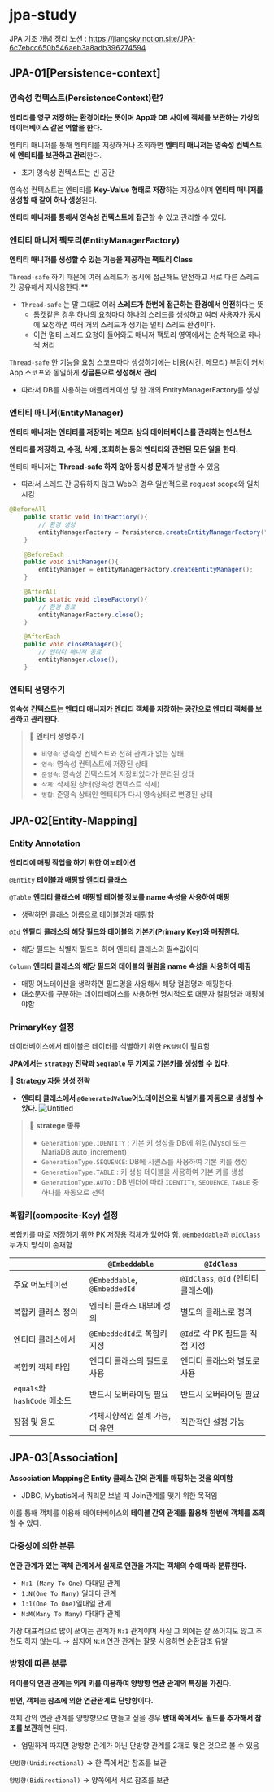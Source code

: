 # jpa-study

JPA 기초 개념 정리
노션 : https://jjangsky.notion.site/JPA-6c7ebcc650b546aeb3a8adb396274594

## JPA-01[Persistence-context]

### 영속성 컨텍스트(PersistenceContext)란?

**엔티티를 영구 저장하는 환경이라는 뜻이며 App과 DB 사이에 객체를 보관하는 가상의 데이터베이스 같은 역할을 한다.**

엔티티 매니저를 통해 엔티티를 저장하거나 조회하면 **엔티티 매니저는 영속성 컨텍스트에 엔티티를 보관하고 관리**한다.

-   초기 영속성 컨텍스트는 빈 공간

영속성 컨텍스트는 엔티티를 **Key-Value 형태로 저장**하는 저장소이며 **엔티티 매니저를 생성할 때 같이 하나 생성**된다.

**엔티티 매니저를 통해서 영속성 컨텍스트에 접근**할 수 있고 관리할 수 있다.

### 엔티티 매니저 팩토리(EntityManagerFactory)

**엔티티 매니저를 생성할 수 있는 기능을 제공하는 팩토리 Class**

`Thread-safe` 하기 때문에 여러 스레드가 동시에 접근해도 안전하고 서로 다른 스레드 간 공유해서 재사용한다.\*\*

-   `Thread-safe` 는 말 그대로 여러 **스레드가 한번에 접근하는 환경에서 안전**하다는 뜻
    -   톰캣같은 경우 하나의 요청마다 하나의 스레드를 생성하고 여러 사용자가 동시에 요청하면 여러 개의 스레드가 생기는 멀티 스레드 환경이다.
    -   이런 멀티 스레드 요청이 들어와도 매니저 팩토리 영역에서는 순차적으로 하나씩 처리

`Thread-safe` 한 기능을 요청 스코프마다 생성하기에는 비용(시간, 메모리) 부담이 커서 App 스코프와 동일하게 **싱글톤으로 생성해서 관리**

-   따라서 DB를 사용하는 애플리케이션 당 한 개의 EntityManagerFactory를 생성

### 엔티티 매니저(EntityManager)

**엔티티 매니저는 엔티티를 저장하는 메모리 상의 데이터베이스를 관리하는 인스턴스**

**엔티티를 저장하고, 수정, 삭제 ,조회하는 등의 엔티티와 관련된 모든 일을 한다.**

엔티티 매니저는 **Thread-safe 하지 않아 동시성 문제**가 발생할 수 있음

-   따라서 스레드 간 공유하지 않고 Web의 경우 일반적으로 request scope와 일치시킴

```java
@BeforeAll
    public static void initFactiory(){
        // 환경 생성
        entityManagerFactory = Persistence.createEntityManagerFactory("jpatest");
    }

    @BeforeEach
    public void initManager(){
        entityManager = entityManagerFactory.createEntityManager();
    }

    @AfterAll
    public static void closeFactory(){
        // 환경 종료
        entityManagerFactory.close();
    }

    @AfterEach
    public void closeManager(){
        // 엔티티 매니저 종료
        entityManager.close();
    }
```

### **엔티티 생명주기**

**영속성 컨텍스트는 엔티티 매니저가 엔티티 객체를 저장하는 공간으로 엔티티 객체를 보관하고 관리한다.**

> 📌 **엔티티 생명주기**
>
> -   `비영속`: 영속성 컨텍스트와 전혀 관계가 없는 상태
> -   `영속`: 영속성 컨텍스트에 저장된 상태
> -   `준영속`: 영속성 컨텍스트에 저장되었다가 분리된 상태
> -   `삭제`: 삭제된 상태(영속성 컨텍스트 삭제)
> -   `병합`: 준영속 상태인 엔티티가 다시 영속상태로 변경된 상태

## JPA-02[Entity-Mapping]

### **Entity Annotation**

**엔티티에 매핑 작업을 하기 위한 어노테이션**

`@Entity` **테이블과 매핑할 엔티티 클래스**

`@Table` **엔티티 클래스에 매핑할 테이블 정보를 name 속성을 사용하여 매핑**

-   생략하면 클래스 이름으로 테이블명과 매핑함

`@Id` **엔팉티 클래스의 해당 필드와 테이블의 기본키(Primary Key)와 매핑한다.**

-   해당 필드는 식별자 필드라 하며 엔티티 클래스의 필수값이다

`Column` **엔티티 클래스의 해당 필드와 테이블의 컬럼을 name 속성을 사용하여 매핑**

-   매핑 어노테이션을 생략하면 필드명을 사용해서 해당 컬럼명과 매핑한다.
-   대소문자를 구분하는 데이터베이스를 사용하면 명시적으로 대문자 컬럼명과 매핑해야함

### **PrimaryKey 설정**

데이터베이스에서 테이블은 데이터를 식별하기 위한 `PK컬럼`이 필요함

**JPA에서는 `strategy` 전략과 `SeqTable` 두 가지로 기본키를 생성할 수 있다.**

🔑 **Strategy 자동 생성 전략**

-   **엔티티 클래스에서 `@GeneratedValue`어노테이션으로 식별키를 자동으로 생성할 수 있다.**
    ![Untitled](https://prod-files-secure.s3.us-west-2.amazonaws.com/42f4532d-9415-4afa-a63b-b71ca65831cb/6905179f-de6d-463f-a8fb-296c5414ce3b/Untitled.png)

> 📌 **stratege 종류**
>
> -   `GenerationType.IDENTITY` : 기본 키 생성을 DB에 위임(Mysql 또는 MariaDB auto_increment)
> -   `GenerationType.SEQUENCE`: DB에 시퀀스를 사용하여 기본 키를 생성
> -   `GenerationType.TABLE` : 키 생성 테이블을 사용하여 기본 키를 생성
> -   `GenerationType.AUTO` : DB 벤더에 따라 `IDENTITY`, `SEQUENCE`, `TABLE` 중 하나를 자동으로 선택

### **복합키(composite-Key) 설정**

복합키를 따로 저장하기 위한 PK 저장용 객체가 있어야 함.
`@Embeddable`과 `@IdClass` 두가지 방식이 존재함

|                              | `@Embeddable`                   | `@IdClass`                          |
| ---------------------------- | ------------------------------- | ----------------------------------- |
| 주요 어노테이션              | `@Embeddable`, `@EmbeddedId`    | `@IdClass`, `@Id` (엔티티 클래스에) |
| 복합키 클래스 정의           | 엔티티 클래스 내부에 정의       | 별도의 클래스로 정의                |
| 엔티티 클래스에서            | `@EmbeddedId`로 복합키 지정     | `@Id`로 각 PK 필드를 직접 지정      |
| 복합키 객체 타입             | 엔티티 클래스의 필드로 사용     | 엔티티 클래스와 별도로 사용         |
| `equals`와 `hashCode` 메소드 | 반드시 오버라이딩 필요          | 반드시 오버라이딩 필요              |
| 장점 및 용도                 | 객체지향적인 설계 가능, 더 유연 | 직관적인 설정 가능                  |

## JPA-03[Association]

**Association Mapping은 Entity 클래스 간의 관계를 매핑하는 것을 의미함**

-   JDBC, Mybatis에서 쿼리문 보낼 때 Join관계를 맺기 위한 목적임

이를 통해 객체를 이용해 데이터베이스의 **테이블 간의 관계를 활용해 한번에 객체를 조회**할 수 있다.

### **다중성에 의한 분류**

**연관 관계가 있는 객체 관계에서 실제로 연관을 가지는 객체의 수에 따라 분류한다.**

-   `N:1 (Many To One)` 다대일 관계
-   `1:N(One To Many)` 일대다 관계
-   `1:1(One To One)`일대일 관계
-   `N:M(Many To Many)` 다대다 관계

가장 대표적으로 많이 쓰이는 관계가 `N:1` 관계이며 사실 그 외에는 잘 쓰이지도 않고 추천도 하지 않는다. → 심지어 `N:M` 연관 관계는 잘못 사용하면 순환참조 유발

### **방향에 따른 분류**

**테이블의 연관 관계는 외래 키를 이용하여 양방향 연관 관계의 특징을 가진다**.

**반면, 객체는 참조에 의한 연관관계로 단방향이다.**

객체 간의 연관 관계를 양방향으로 만들고 싶을 경우 **반대 쪽에서도 필드를 추가해서 참조를 보관**하면 된다.

-   엄밀하게 따지면 양방향 관계가 아닌 단방향 관계를 2개로 맺은 것으로 볼 수 있음

`단방향(Unidirectional)` → 한 쪽에서만 참조를 보관

`양방향(Bidirectional)` → 양쪽에서 서로 참조를 보관
